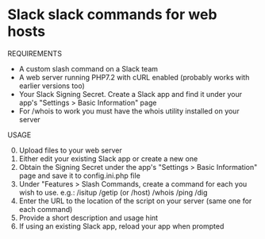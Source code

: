 # Slack slack commands for web hosts

REQUIREMENTS

* A custom slash command on a Slack team
* A web server running PHP7.2 with cURL enabled (probably works with earlier versions too)
* Your Slack Signing Secret. Create a Slack app and find it under your app's "Settings > Basic Information" page
* For /whois to work you must have the whois utility installed on your server

USAGE

0. Upload files to your web server
1. Either edit your existing Slack app or create a new one
2. Obtain the Signing Secret under the app's "Settings > Basic Information" 
   page and save it to config.ini.php file
3. Under "Features > Slash Commands, create a command for each you wish to use.
   e.g.: /isitup /getip (or /host) /whois /ping /dig
4. Enter the URL to the location of the script on your server (same one for each command)
5. Provide a short description and usage hint
6. If using an existing Slack app, reload your app when prompted
